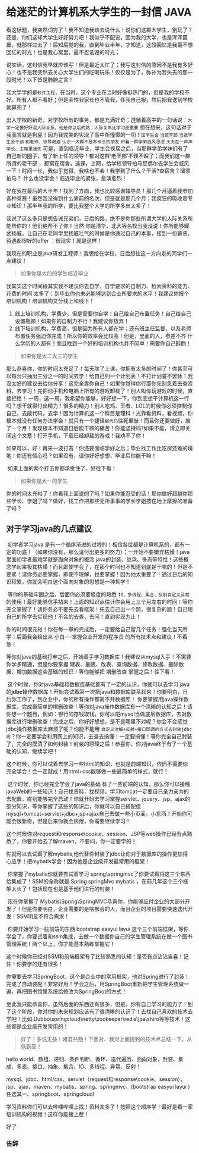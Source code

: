#             给迷茫的计算机系大学生的一封信 JAVA

​        看这标题，我突然词穷了！我不知道我该去说什么！说你们这群大学生，别玩了？还是，你们这却大学生好好努力吧！我似乎不配说，因为我的大学，也是浑浑噩噩，就那样过去了！后知后觉的我，直到毕业半年，才知道，这段回忆是我最不想回忆的时光！也是我心窝里，最不忍诋毁的时光；

​        说实话，这封信我早就应该写！但是最近太忙了；我写这封信的原因不是我有多好心！也不是我突然去关心大学生们的吃喝玩乐！仅仅是为了，弥补为我失去的那一段时光！以下皆是肺腑之言！

​        我大学学的是`软件工程`，在当时，这个专业在当时好像挺热门的，但是我的学校不好。所有人都不看好；但是索性我家长也不管我，任我自己报，然后把我送到学校就算完了！

​       出入学校的新奇，对学校所有的事务，都是充满好奇；遵循着高中的一句话说：`大学一定要好好混人际关系，他是你以后的路；人际关系比学习还重要` 想在想来，这句话对于我而言就是狗屁！因为我完美的实现了高中所憧憬的一切！`加学生会` `当班干部` `当选学生会干部` `和老师、领导喝酒`  `认识一大群不是本专业的朋友`  `带着一群学弟威风凛凛` `天天在一声声学长、主席里迷失` 可是，直到临近毕业，学生会换届之后，当那群学弟学妹们有了自己新的圈子，有了新上任的领导！都对这群‘老干部’不理不睬了；而我们这一群所谓的老干部 ，都窝在宿舍，逃课，上网，给学校领导拍马屁偶尔去学生会威风一下！时间一长，我似乎觉得，我啥也不会！我学到了什么？干活?查宿舍？溜须拍马？  什么也没学会！临近毕业的紧张，愈演愈烈！

​       好在我在最后的大半年！找到了方向，我也比较感谢辅导员！那几个月逼着我参加各种竞赛！虽然我没得到什么靠前的名次，但是就是那几个月；我疯狂的吸收着专业知识！那半年我的所学，要比我整个大学的所学多出太多了！

​       我说了这么多只是想告诫兄弟们，日后的路，绝不是你那些所谓大学的人际关系所能帮你的！他们绝帮不了你！当然 你是清华、北大等名校当我没说！你所能够耀武扬威，让自己在老同学里扬威吐气的时候是你通过自己的本事，接到一份薪资、待遇都很好的offer ；很现实！就是这样！

​       我现在的职业是java研发工程师！我想给在学校，日后想往这一方向走的同学们一点建议！

> 如果你是大四的学生临近毕业

​        我其实这个时间段其实我不建议你去自学，自学要求的自制力、检索资料的能力、花费的时间 太多了；到毕业你也未必能够达到企业所要求的水平！我建议你报个培训机构！培训机构又分线上和线下！

1. 线上培训机构，学费少，但是需要你自学！自己给自己布置任务！自己给自己设置瓶颈！如果你的自制力不行！我建议你放弃！
2. 线下培训机构，学费高，但是因为所有人都在学；还有班主任监督，以及老师布置任务强迫你完成！所以你的效率会比较高！但是，里面的人，参差不齐 什么学历的人都有！而且找到一个好的培训机构也并不简单！需要你自己斟酌！

> 如果你是大二大三的学生

​       那么恭喜你，你的时间太充足了！每天除了上课，你拥有太多的时间了！你甚至可以每台只抽出三分之一的时间去学！给自己列一个计划表！不打计划誓不罢休！我没太好的建议去给你分享！这完全靠你自己！如果你觉得你行那你先别急着去查资料，去学习！先把你手机和电脑上所有的游戏卸载了！别人叫你玩游戏的时候，直接拒绝！  一周，这一周，我希望你能够，好好想一下，你到底想干计算机这一行吗？想干就得付出精力！很多的精力！别人吃鸡、王者、LOL的时候你必须控制你自己，去敲代码，去学！因为计算机这一个科目是理科！光靠看资料，看视频，你根本就没有任何办法学会！就只有一个捷径`敲代码`往死里敲！而且你还要做好，敲了一个月！发现根本不知道日后能干嘛的痛苦！你能坚持吗?如果不能，请立即关闭这个文章！打开手机，下载已经卸载的游戏！我劝不了你！

​         如果可以，好！再来一波打击！你还要面临学好之后；毕业找工作比吃屎还难的境地！你还有信心吗？如果没有，请你好好想想，毕业后你能干嘛！

​         如果上面的两个打击你都承受住了，好往下看！

> 如果你是大一的学生

​      你的时间太充裕了！你看我上面说的了吗？如果你能忍受的话！那你做好超越你那些学长、学姐了吗？做好，找工作把那些无所事事的学长学姐按在地上摩擦的准备了吗？

## 对于学习java的几点建议

​      初学者学习java 是有一个循序渐进的过程的！相信各位都是计算机系的，都有一定的功底！（如果你没有，那么请付出更多的努力）；一开始不要嫌弃枯燥！java里面初学者最难学就是面向对象的概念 java的封装、继承、多态等特性！这些概念学起来极其枯燥！而且即使学会了，在那个时间也不知道到底是干嘛的！但是不要紧！请你务必要掌握，即使不理解，也要掌握！因为他太重要了！通过日后的知识积累，你就会明白这个面向对象的思想是一种哲学！

​        等你的基础牢固之后，后面你必须要极度的熟悉 `IO、多线程、集合、反射自定义异常`的使用！最好能够信手拈来！上面的知识点估计你会用上三个月左右的时间！等你完全掌握了！请你务必不要先去看框架！先去自己出一个题，很复杂的题！自己用自己的所学去实现他！不会的去查、去问！直到实现为止！

​        你的时间很充裕！你在每一章的完成后，一定要给自己留几个任务！强化当天所学！后面我会给出从 小白---掌握企业开发的程序员   的所有技术点和建议！不着急！

​        等你对java的基础打牢之后，开始着手学习数据库！我建议从mysql入手！不需要你学多精通，但是你要掌握 建表、删表、改表、查询数据、修改数据、删除数据、增加数据这些基础的知识！等你能够把 增删改查 掌握之后！往下看！

​        这个时候，你对java基础和数据库基础都有了一定的认识，你就可以去学习  java的**jdbc**操作数据库！开始尝试着第一次把java和数据库联系起来！你要明白，日后你工作了，到企业中，你的所有操作都离不开数据库！  你要掌握用java操作数据库，完成最简单的增删改查！等你对java操作数据库有一个清晰的认知之后！请你想一个题目，例如：银行的存钱取钱，你可以吧mysql当做底层数据库，去对数据库进行增删改查！完成之后，你好好想想，是不是哪里不对呢？你会不会感觉jdbc操作数据库太麻烦了呢？你能不能用 `自定义注解+反射+接口回调的方式去封装jdbc呢`？你一定要学会利用网上的知识，去查去搞懂！一定要搞懂！等你完全自己封装了，完全的摸清了如何封装！封装的原理之后！恭喜你，你对java终于有了一个基础的认知，继续学吧！

​        这个时候，你可以试着去学习一些html的知识，也就是前端知识，依旧不需要你完全学会！会一定就成！用html+css能够做一些最简单的样式，就行！

​        这个时候，你已经完全学会了java的基础 有了一些前端的认知，那么你可以接触javaWeb的一些知识！自己找资料，找视频，学习tomcat一定要自己亲力亲为的去配置，直到能够完全启动！你就开始去学习掌握servlet、jquery、jsp、ajax的部分知识，等你掌握了这些的知识后，你就可以自己搭配值mysql+tomcat+servlet+jdbc+jsp+ajax自己去做一些小页面，小东西！开始你可能会很新奇，但是后来你就会厌倦，你需要继续学习！

​       这个时候你对request和response\cookie、session、JSP等web操作已经有点熟悉了，你要开始去了解maven，不要问，你一定要学的！

​        你就可以去试着了解mybatis,他代替你封装了jdbc让你对于数据库的操作更加得心应手！把mybatis学会！因为他是企业级开发最常用的框架！

​           你掌握了mybatis你就要去试着学习 spring\springmvc了你要试着将这三个东西给集成了！SSM的全称就是  Spring springMvc mybatis ，在前几年这个三个框架太火了！包括现在也是基于他们进行的封装！

​            现在你掌握了  Mybatis\Spring\SpringMVC恭喜你，你能够应付企业的大部分开发了！但是你要明白，企业需要的是啥都会的人，而且企业的项目需要快速迭代开发！SSM明显不符合需求！

​           你要开始学习一些前端的东西 bootstrap  easyui layui 这个三个前端框架，等你学会了，你要试着和ssm集成，去做一个数据你自己的学生管理系统在做一个图书管理系统！两个以上，你才能基本熟练掌握它！

​          这个时候你已经对SSM和前端框架有了比较熟悉的认知！是否有点沾沾自喜！记住！你要学的还有很多！

​          你需要去学习SpringBoot，这个是企业中的常用框架，他对Spring进行了封装！完成了自动装配！非常好用！学会之后，用SpringBoot重新把学生管理系统做一遍，再把图书馆里系统给修改为SpringBoot的方式！

​            至此我只能恭喜你，虽然后面的东西还有很多，但是，你有自己学习的能力了！到了这个阶段，你对你的未来规划应该有了很清晰的认识了！去找自己喜欢的技术去学吧！比如 Dubbo\springcloud\netty\zookeeper\redis\jpa\shiro等等技术！这些都是企业级开发常用的！

> 好了！多说无益！诸君共勉！下面对、我对上面提到的技术点总结一下，从低到高！

hello world、数组、递归、条件判断、循环、迭代遍历、面向对象、封装、集成、多态、接口、抽象、集合、IO、多线程、异常、反射！

mysql、jdbc、html/css、servlet（request和response\cookie、session）、jsp、ajax、maven、mybatis、spring、springmvc、(bootstrap  easyui layui )任选其一、springboot、springcloud!

学习资料你们可以去哔哩哔哩上找！资料太多了！按照这个顺序学！最好是看一家培训机构的视频！这样你能接上茬！

好了

### 告辞